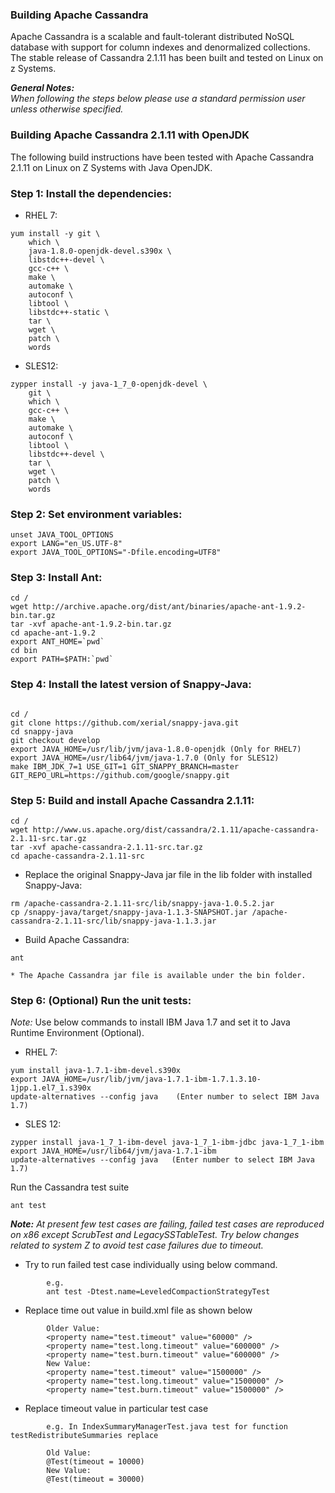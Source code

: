 ### Building Apache Cassandra

Apache Cassandra is a scalable and fault-tolerant distributed NoSQL database with support for column indexes and denormalized collections. The stable release of Cassandra 2.1.11 has been built and tested on Linux on z Systems.

_**General Notes:**_ 	 
_When following the steps below please use a standard permission user unless otherwise specified._

### Building Apache Cassandra 2.1.11 with OpenJDK

The following build instructions have been tested with Apache Cassandra 2.1.11 on Linux on Z Systems with Java OpenJDK.

### Step 1: Install the dependencies:

* RHEL 7:
```
yum install -y git \
    which \
    java-1.8.0-openjdk-devel.s390x \
    libstdc++-devel \
    gcc-c++ \
    make \
    automake \
    autoconf \
    libtool \
    libstdc++-static \
    tar \
    wget \
    patch \
    words
```
* SLES12:
```
zypper install -y java-1_7_0-openjdk-devel \
    git \
    which \
    gcc-c++ \
    make \
    automake \
    autoconf \
    libtool \
    libstdc++-devel \
    tar \
    wget \
    patch \
    words
```
### Step 2: Set environment variables:
```    
unset JAVA_TOOL_OPTIONS
export LANG="en_US.UTF-8"
export JAVA_TOOL_OPTIONS="-Dfile.encoding=UTF8"
```        
### Step 3: Install Ant:
```
cd /
wget http://archive.apache.org/dist/ant/binaries/apache-ant-1.9.2-bin.tar.gz
tar -xvf apache-ant-1.9.2-bin.tar.gz
cd apache-ant-1.9.2
export ANT_HOME=`pwd`
cd bin
export PATH=$PATH:`pwd`
```
### Step 4: Install the latest version of Snappy-Java:
 ```

cd /
git clone https://github.com/xerial/snappy-java.git
cd snappy-java
git checkout develop
export JAVA_HOME=/usr/lib/jvm/java-1.8.0-openjdk (Only for RHEL7)
export JAVA_HOME=/usr/lib64/jvm/java-1.7.0 (Only for SLES12)
make IBM_JDK_7=1 USE_GIT=1 GIT_SNAPPY_BRANCH=master GIT_REPO_URL=https://github.com/google/snappy.git
```        
### Step 5: Build and install Apache Cassandra 2.1.11:
```
cd /
wget http://www.us.apache.org/dist/cassandra/2.1.11/apache-cassandra-2.1.11-src.tar.gz
tar -xvf apache-cassandra-2.1.11-src.tar.gz
cd apache-cassandra-2.1.11-src
```        
* Replace the original Snappy-Java jar file in the lib folder with installed Snappy-Java:
```
rm /apache-cassandra-2.1.11-src/lib/snappy-java-1.0.5.2.jar
cp /snappy-java/target/snappy-java-1.1.3-SNAPSHOT.jar /apache-cassandra-2.1.11-src/lib/snappy-java-1.1.3.jar
```    
* Build Apache Cassandra:
```
ant
```
    * The Apache Cassandra jar file is available under the bin folder.
    
### Step 6: (Optional) Run the unit tests:
_*Note:*_ 
Use below commands to install IBM Java 1.7 and set it to Java Runtime Environment (Optional).

* RHEL 7:
```
yum install java-1.7.1-ibm-devel.s390x
export JAVA_HOME=/usr/lib/jvm/java-1.7.1-ibm-1.7.1.3.10-1jpp.1.el7_1.s390x
update-alternatives --config java    (Enter number to select IBM Java 1.7) 
```
* SLES 12:
```
zypper install java-1_7_1-ibm-devel java-1_7_1-ibm-jdbc java-1_7_1-ibm
export JAVA_HOME=/usr/lib64/jvm/java-1.7.1-ibm
update-alternatives --config java   (Enter number to select IBM Java 1.7)
```

Run the Cassandra test suite         
```
ant test
```        
_**Note:**_ 
_At present few test cases are failing, failed test cases are reproduced on x86 except ScrubTest and LegacySSTableTest. Try below changes related to system Z to avoid test case failures due to timeout._
    
*  Try to run failed test case individually using below command.
```
        e.g.
        ant test -Dtest.name=LeveledCompactionStrategyTest
```
*  Replace time out value in build.xml file as shown below
```
        Older Value:
        <property name="test.timeout" value="60000" />
        <property name="test.long.timeout" value="600000" />
        <property name="test.burn.timeout" value="600000" /> 
        New Value:
        <property name="test.timeout" value="1500000" />
        <property name="test.long.timeout" value="1500000" />
        <property name="test.burn.timeout" value="1500000" /> 
```
*  Replace timeout value in particular test case
```
        e.g. In IndexSummaryManagerTest.java test for function testRedistributeSummaries replace
        
        Old Value:
        @Test(timeout = 10000) 
        New Value:
        @Test(timeout = 30000)
``` 